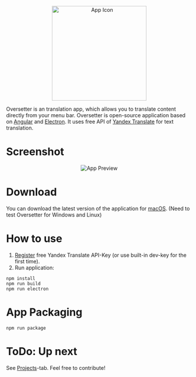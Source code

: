 <p align="center">
  <img src="https://github.com/4gray/oversetter/blob/master/assets/icon.png" alt="App Icon" width="256">
</p>


Oversetter is an translation app, which allows you to translate content directly from your menu bar. Oversetter is open-source application based on [Angular](https://angular.io/) and [Electron](http://electron.atom.io/). It uses free API of [Yandex Translate](https://tech.yandex.com/translate/) for text translation. 

# Screenshot

<p align="center">
  <img src="https://4gray.github.io/oversetter/assets/screenshot-1.png" alt="App Preview">
</p>

# Download

You can download the latest version of the application for [macOS](https://github.com/4gray/oversetter/releases). (Need to test Oversetter for Windows and Linux)

# How to use

1. [Register](https://tech.yandex.com/translate/) free Yandex Translate API-Key (or use built-in dev-key for the first time).
2. Run application:

```
npm install
npm run build
npm run electron
```

# App Packaging

```
npm run package
```

# ToDo: Up next

See [Projects](https://github.com/4gray/oversetter/projects/1)-tab.
Feel free to contribute!
